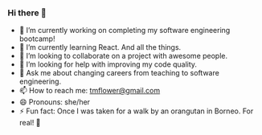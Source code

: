 ### Hi there 👋

- 🔭 I’m currently working on completing my software engineering bootcamp!
- 🌱 I’m currently learning React. And all the things.
- 👯 I’m looking to collaborate on a project with awesome people.
- 🤔 I’m looking for help with improving my code quality.
- 💬 Ask me about changing careers from teaching to software engineering.
- 📫 How to reach me: tmflower@gmail.com
- 😄 Pronouns: she/her
- ⚡ Fun fact: Once I was taken for a walk by an orangutan in Borneo. For real! 🦧 
